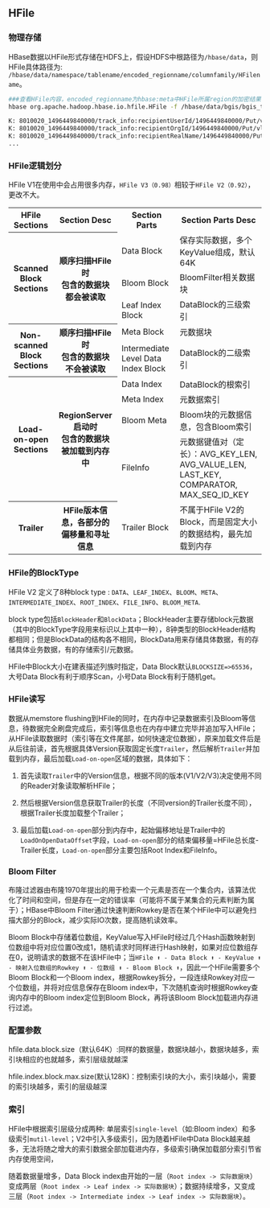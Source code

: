 ## HFile

### 物理存储

HBase数据以HFile形式存储在HDFS上，假设HDFS中根路径为``/hbase/data``，则HFile具体路径为: ``/hbase/data/namespace/tablename/encoded_regionname/columnfamily/HFilename``。

```bash
###查看HFile内容，encoded_regionname为hbase:meta中HFile所属region的加密结果
hbase org.apache.hadoop.hbase.io.hfile.HFile -f /hbase/data/bgis/bgis_track/4a8d99f5ejg2j243h4k3j43h4j/track_info/2fc0159fa0ce44kso990elaa184 -p

K: 8010020_1496449840000/track_info:recipientUserId/1496449840000/Put/vlen=7/mvcc=0  V: 8010020
K: 8010020_1496449840000/track_info:recipientOrgId/1496449840000/Put/vlen=6/mvcc=0  V: 801000
K: 8010020_1496449840000/track_info:recipientRealName/1496449840000/Put/vlen=6/mvcc=0  V: \xE5\xBC\xA0\xE4\xB8\x89
...
```


### HFile逻辑划分

HFile V1在使用中会占用很多内存，``HFile V3（0.98）``相较于``HFile V2（0.92）``，更改不大。

<table>
    <tr>
        <th>HFile Sections</th>
        <th>Section Desc</th>
        <th>Section Parts</th>
        <th>Section Parts Desc</th>
    </tr>
    <tr>
        <th rowspan="3">Scanned Block Sections</th>
        <th rowspan="3">顺序扫描HFile时</br>包含的数据块都会被读取</th>
        <td>Data Block</td>
        <td>保存实际数据，多个KeyValue组成，默认64K</td>
    </tr>
    <tr>
        <td>Bloom Block</td>
        <td>BloomFilter相关数据块</td>
    </tr>
    <tr>
        <td>Leaf Index Block</td>
        <td>DataBlock的三级索引</td>
    </tr>
    <tr>
        <th rowspan="2">Non-scanned Block Sections</th>
        <th rowspan="2">顺序扫描HFile时</br>包含的数据块不会被读取</th>
        <td>Meta Block</td>
        <td>元数据块</td>
    </tr>
    <tr>
        <td>Intermediate Level Data Index Block</td>
        <td>DataBlock的二级索引</td>
    </tr>
    <tr>
        <th rowspan="4">Load-on-open Sections</th>
        <th rowspan="4">RegionServer启动时</br>包含的数据块被加载到内存中</th>
        <td>Data Index</td>
        <td>DataBlock的根索引</td>
    </tr>
    <tr>
        <td>Meta Index</td>
        <td>元数据索引</td>
    </tr>
    <tr>
        <td>Bloom Meta</td>
        <td>Bloom块的元数据信息，包含Bloom索引</td>
    </tr>
    <tr>
        <td>FileInfo</td>
        <td>元数据键值对（定长）：AVG_KEY_LEN, AVG_VALUE_LEN, LAST_KEY, COMPARATOR, MAX_SEQ_ID_KEY</td>
    </tr>
    <tr>
        <th rowspan="1">Trailer</th>
        <th rowspan="1">HFile版本信息，各部分的偏移量和寻址信息</th>
        <td>Trailer Block</td>
        <td>不属于HFile V2的Block，而是固定大小的数据结构，最先加载到内存</td>
    </tr>
</table>

### HFile的BlockType

HFile V2 定义了8种block type : ``DATA``、``LEAF_INDEX``、``BLOOM``、``META``、``INTERMEDIATE_INDEX``、``ROOT_INDEX``、``FILE_INFO``、``BLOOM_META``.

block type包括``BlockHeader``和``BlockData``；BlockHeader主要存储block元数据（其中的BlockType字段用来标识以上其中一种），8钟类型的BlockHeader结构都相同；但是BlockData的结构各不相同，BlockData用来存储具体数据，有的存储具体业务数据，有的存储索引/元数据。

HFile中Block大小在建表描述列族时指定，Data Block默认``BLOCKSIZE=>65536``，大号Data Block有利于顺序Scan，小号Data Block有利于随机get。

### HFile读写

数据从memstore flushing到HFile的同时，在内存中记录数据索引及Bloom等信息，待数据完全刷盘完成后，索引等信息也在内存中建立完毕并追加写入HFile；从HFile读取数据时（索引等在文件尾部，如何快速定位数据），原来加载文件后是从后往前读，首先根据具体Version获取固定长度``Trailer``，然后解析``Trailer``并加载到内存，最后加载``Load-on-open``区域的数据，具体如下：

1. 首先读取``Trailer``中的Version信息，根据不同的版本(V1/V2/V3)决定使用不同的Reader对象读取解析HFile；

2. 然后根据Version信息获取Trailer的长度（不同version的Trailer长度不同），根据Trailer长度加载整个Trailer；

3. 最后加载``Load-on-open``部分到内存中，起始偏移地址是Trailer中的``LoadOnOpenDataOffset``字段，``Load-on-open``部分的结束偏移量=HFile总长度-Trailer长度，``Load-on-open``部分主要包括Root Index和FileInfo。


### Bloom Filter

布隆过滤器由布隆1970年提出的用于检索一个元素是否在一个集合内，该算法优化了时间和空间，但是存在一定的错误率（可能将不属于某集合的元素判断为属于）；HBase中Bloom Filter通过快速判断Rowkey是否在某个HFile中可以避免扫描大部分的Block，减少实际IO次数，提高随机读效率。

Bloom Block中存储着位数组，KeyValue写入HFile时经过几个Hash函数映射到位数组中将对应位置0改成1，随机请求时同样进行Hash映射，如果对应位数组存在0，说明请求的数据不在该HFile中；当``HFile ⬆ - Data Block ⬆ - KeyValue ⬆ - 映射入位数组的Rowkey ⬆ - 位数组 ⬆ - Bloom Block ⬆``，因此一个HFile需要多个Bloom Block和一个Bloom index，根据Rowkey拆分，一段连续Rowkey对应一个位数组，并将对应信息保存在Bloom index中，下次随机查询时根据Rowkey查询内存中的Bloom index定位到Bloom Block，再将该Bloom Block加载进内存进行过滤。



### 配置参数

hfile.data.block.size（默认64K）:同样的数据量，数据块越小，数据块越多，索引块相应的也就越多，索引层级就越深

hfile.index.block.max.size(默认128K)：控制索引块的大小，索引块越小，需要的索引块越多，索引的层级越深



### 索引

HFile中根据索引层级分成两种: 单层索引``single-level``（如:Bloom index）和多级索引``mutil-level``；V2中引入多级索引，因为随着HFile中Data Block越来越多，无法将随之增大的索引数据全部加载进内存，多级索引确保加载部分索引节省内存使用空间，

随着数据量增多，Data Block index由开始的一层（``Root index -> 实际数据块``）变成两层（``Root index -> Leaf index -> 实际数据块``）；数据持续增多，又变成三层（``Root index -> Intermediate index -> Leaf index -> 实际数据块``）。
